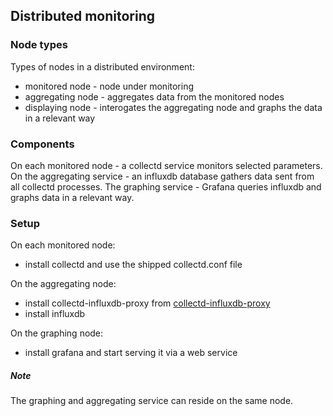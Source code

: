 ## Distributed monitoring 


### Node types
Types of nodes in a distributed environment:
- monitored node    - node under monitoring  
- aggregating node  - aggregates data from the monitored nodes  
- displaying node   - interogates the aggregating node and graphs the data in a relevant way

### Components

On each monitored node - a collectd service monitors selected parameters.
On the aggregating service - an influxdb database gathers data sent from all collectd processes.
The graphing service - Grafana queries influxdb and graphs data in a relevant way.

### Setup

On each monitored node:
- install collectd and use the shipped collectd.conf file

On the aggregating node:
- install collectd-influxdb-proxy from [collectd-influxdb-proxy]
- install influxdb 

On the graphing node:
- install grafana and start serving it via a web service


##### Note
The graphing and aggregating service can reside on the same node.


[collectd-influxdb-proxy]:https://github.com/ctradu/collectd-influxdb-proxy
